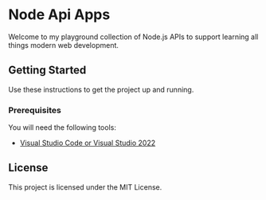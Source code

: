 # Node Api Apps

Welcome to my playground collection of Node.js APIs to support learning all things modern web development.

## Getting Started

Use these instructions to get the project up and running.

### Prerequisites

You will need the following tools:

* [Visual Studio Code or Visual Studio 2022](https://www.visualstudio.com/downloads/)

## License

This project is licensed under the MIT License.
